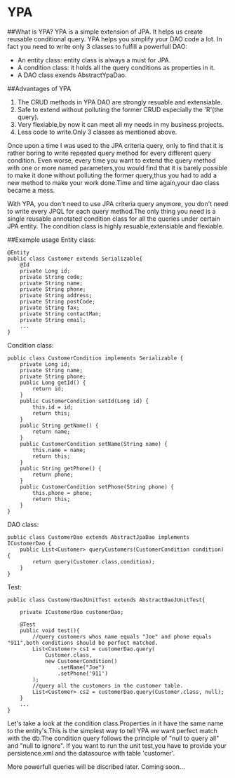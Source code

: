 # YPA
##What is YPA?
YPA is a simple extension of JPA. It helps us create reusable conditional query.
YPA helps you simplify your DAO code a lot. In fact you need to write only 3 classes to fulfill a powerfull DAO:
* An entity class: entity class is always a must for JPA.
* A condition class: it holds all the query conditions as properties in it.
* A DAO class exends AbstractYpaDao.

##Advantages of YPA
1. The CRUD methods in YPA DAO are strongly resuable and extensiable.
2. Safe to extend without polluting the former CRUD especially the 'R'(the query).
3. Very flexiable,by now it can meet all my needs in my business projects.
4. Less code to write.Only 3 classes as mentioned above.

Once upon a time I was used to the JPA criteria query, only to find that it is rather boring to write repeated query method for every different query condition.
Even worse, every time you want to extend the query method with one or more named parameters,you would find that it is barely possible to make it done without
polluting the former query,thus you had to add a new method to make your work done.Time and time again,your dao class became a mess.

With YPA, you don't need to use JPA criteria query anymore, you don't need to write every JPQL for each query method.The only thing you need is a single reusable annotated condition class for all the queries under certain JPA entity.
The condition class is highly resuable,extensiable and flexiable.

##Example usage
Entity class:
```
@Entity
public class Customer extends Serializable{
	@Id
	private Long id;
	private String code;
	private String name;
	private String phone;
	private String address;
	private String postCode;
	private String fax;
	private String contactMan;
	private String email;
    ...
}
```

Condition class:
```
public class CustomerCondition implements Serializable {
    private Long id;
    private String name;
    private String phone;
    public Long getId() {
        return id;
    }
    public CustomerCondition setId(Long id) {
        this.id = id;
        return this;
    }
    public String getName() {
        return name;
    }
    public CustomerCondition setName(String name) {
        this.name = name;
        return this;
    }
    public String getPhone() {
        return phone;
    }
    public CustomerCondition setPhone(String phone) {
        this.phone = phone;
        return this;
    }
}
```
DAO class:
```
public class CustomerDao extends AbstractJpaDao implements ICustomerDao {
    public List<Customer> queryCustomers(CustomerCondition condition) {
        return query(Customer.class,condition);
    }
}
```
Test:
```
public class CustomerDaoJUnitTest extends AbstractDaoJUnitTest{

    private ICustomerDao customerDao;
    
    @Test
    public void test(){
    	//query customers whos name equals "Joe" and phone equals "911",both conditions should be perfect matched.
        List<Customer> cs1 = customerDao.query(
            Customer.class, 
            new CustomerCondition()
                .setName("Joe")
                .setPhone('911')
        );
        //query all the customers in the customer table.
        List<Customer> cs2 = customerDao.query(Customer.class, null);
    }
    ...
}
```
Let's take a look at the condition class.Properties in it have the same name to the entity's.This is the simplest way to tell YPA we want perfect match with the db.The condition query follows the principle of "null to query all" and "null to ignore".
If you want to run the unit test,you have to provide your persistence.xml and the datasource with table 'customer'.

More powerfull queries will be discribed later. Coming soon...
